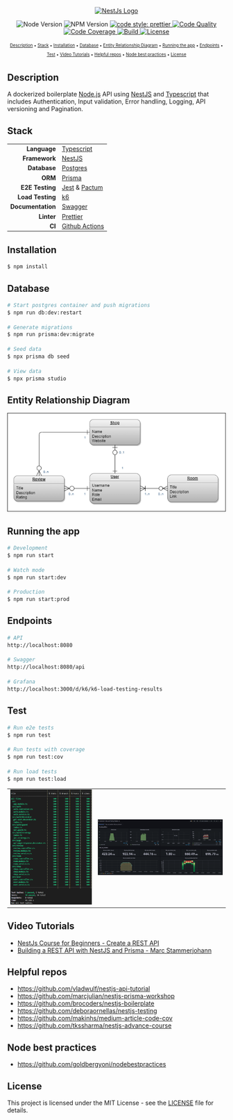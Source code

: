 <p align="center">
  <a href="http://nestjs.com/" target="blank"><img src="https://nestjs.com/img/logo_text.svg" width="320" alt="NestJs Logo" /></a>
</p>

<p align="center">
  <img src="https://img.shields.io/badge/node-16.15-green" alt="Node Version" />
  <img src="https://img.shields.io/badge/npm-8.5.5-blue" alt="NPM Version" />
  <a href="https://github.com/prettier/prettier">
    <img src="https://img.shields.io/badge/code_style-prettier-ff69b4.svg?" alt="code style: prettier">
  </a>
  <a href="https://img.shields.io/lgtm/grade/javascript/g/PedroCorreia105/NestApi.svg?logo=lgtm&logoWidth=18">
    <img src="https://img.shields.io/lgtm/grade/javascript/g/PedroCorreia105/NestApi.svg?logo=lgtm&logoWidth=18" alt="Code Quality">
  </a>
  <!-- <a href="https://snyk.io/test/github/PedroCorreia105/NestApi/badge.svg?targetFile=package.json">
    <img src="https://snyk.io/test/github/PedroCorreia105/NestApi/badge.svg?targetFile=package.json" alt="Known Vulnerabilities">
  </a> -->
  <a href="https://codecov.io/gh/PedroCorreia105/NestApi/branch/master">
    <img src="https://codecov.io/gh/PedroCorreia105/NestApi/branch/master/graph/badge.svg" alt="Code Coverage">
  </a>
  <a href="https://github.com/PedroCorreia105/NestApi/actions">
    <img src="https://img.shields.io/github/workflow/status/PedroCorreia105/NestApi/build" alt="Build">
  </a>
  <a href="https://github.com/PedroCorreia105/NestApi/blob/master/LICENCE">
    <img src="https://img.shields.io/github/license/PedroCorreia105/NestApi" alt="License">
  </a>
</p>

<p align="center">
  <sub><sup>
    <a href="#description">Description</a> •
    <a href="#stack">Stack</a> •
    <a href="#installation">Installation</a> •
    <a href="#database">Database</a> •
    <a href="#entity-relationship-diagram">Entity Relationship Diagram</a> •
    <a href="#running-the-app">Running the app</a> •
    <a href="#endpoints">Endpoints</a> •
    <a href="#test">Test</a> •
    <a href="#video-tutorials">Video Tutorials</a> •
    <a href="#helpful-repos">Helpful repos</a> •
    <a href="#node-best-practices">Node best practices</a> •
    <a href="#license">License</a>
  </sub></sup>
</p>

## Description

A dockerized boilerplate <a href="http://nodejs.org" target="blank">Node.js</a> API using <a href="https://nestjs.com/">NestJS</a> and <a href="https://www.typescriptlang.org/">Typescript</a> that includes Authentication, Input validation, Error handling, Logging, API versioning and Pagination.

## Stack

<table align="center">
  <tr>
    <td align="right">
      <b>Language</b>
    </td>
    <td align="left">
      <a href="https://www.typescriptlang.org/">Typescript</a>
    </td>
  </tr>
  <tr>
    <td align="right">
      <b>Framework</b>
    </td>
    <td align="left">
      <a href="https://nestjs.com/">NestJS</a>
    </td>
  </tr>
  <tr>
    <td align="right">
      <b>Database</b>
    </td>
    <td align="left">
      <a href="https://www.postgresql.org/">Postgres</a>
    </td>
  </tr>
  <tr>
    <td align="right">
      <b>ORM</b>
    </td>
    <td align="left">
      <a href="https://www.prisma.io/">Prisma</a>
    </td>
  </tr>
  <tr>
    <td align="right">
      <b>E2E Testing</b>
    </td>
    <td align="left">
      <a href="https://jestjs.io/">Jest</a> &
      <a href="https://pactumjs.github.io/">Pactum</a>
    </td>
  </tr>
  <tr>
    <td align="right">
      <b>Load Testing</b>
    </td>
    <td align="left">
      <a href="https://k6.io/">k6</a>
    </td>
  </tr>
  <tr>
    <td align="right">
      <b>Documentation</b>
    </td>
    <td align="left">
      <a href="https://swagger.io/tools/swagger-ui/">Swagger</a>
    </td>
  </tr>
  <tr>
    <td align="right">
      <b>Linter</b>
    </td>
    <td align="left">
      <a href="https://prettier.io/">Prettier</a>
    </td>
  </tr>
  <tr>
    <td align="right">
      <b>CI</b>
    </td>
    <td align="left">
      <a href="https://github.com/features/actions">Github Actions</a>
    </td>
  </tr>
 </table>

## Installation
```bash
$ npm install
```

## Database
```bash
# Start postgres container and push migrations
$ npm run db:dev:restart

# Generate migrations
$ npm run prisma:dev:migrate

# Seed data
$ npx prisma db seed

# View data
$ npx prisma studio
```

## Entity Relationship Diagram

<p align="center">
  <img src="resources/diagram.png" alt="Entity Relationship Diagram" />
</p>

## Running the app
```bash
# Development
$ npm run start

# Watch mode
$ npm run start:dev

# Production
$ npm run start:prod
```

## Endpoints
```bash
# API
http://localhost:8080

# Swagger
http://localhost:8080/api

# Grafana
http://localhost:3000/d/k6/k6-load-testing-results
```

## Test
```bash
# Run e2e tests
$ npm run test

# Run tests with coverage
$ npm run test:cov

# Run load tests
$ npm run test:load
```
<table>
  <tr>
    <td valign="center" width="40%"><img src="resources/coverage.png" alt="Coverage Report" /></td>
    <td valign="middle"><img src="resources/load.png" alt="Load Report" /></td>
  </tr>
</table>

## Video Tutorials
* [NestJs Course for Beginners - Create a REST API](https://www.youtube.com/watch?v=GHTA143_b-s)
* [Building a REST API with NestJS and Prisma - Marc Stammerjohann](https://www.youtube.com/watch?v=mmbd5hcQUaY)

## Helpful repos
* https://github.com/vladwulf/nestjs-api-tutorial
* https://github.com/marcjulian/nestjs-prisma-workshop
* https://github.com/brocoders/nestjs-boilerplate
* https://github.com/deboraornellas/nestjs-testing
* https://github.com/makinhs/medium-article-code-cov
* https://github.com/tkssharma/nestjs-advance-course

## Node best practices
* https://github.com/goldbergyoni/nodebestpractices

## License
This project is licensed under the MIT License - see the [LICENSE](https://github.com/PedroCorreia105/NestApi/blob/master/LICENCE) file for details.
